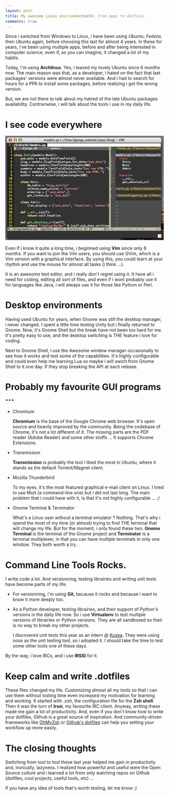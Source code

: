 ```yaml
---
layout: post
title: My awesome Linux environment&#58; from apps to dotfiles
comments: true
---
```


Since i switched from Windows to Linux, i have been using *Ubuntu*, *Fedora*, then
Ubuntu again, before choosing this last for almost 4 years. In these for years,
i've been using multiple apps, before and after being interested in computer
science, even if, as you can imagine, it changed a lot of my habits.

Today, i'm using **Archlinux**. Yes, i leaved my lovely Ubuntu since 6 months now.
The main reason was that, as a developer, i hated on the fact that last
packages' versions were almost never available. And i had to search for hours
for a PPA to install some packages, before realizing i got the wrong version.

But, we are not there to talk about my hatred of the late Ubuntu packages
availability. Contrariwise, i will talk about the tools i use in my daily life.

# I see code everywhere
![GVim, the most powerful editor](/public/gvim-django.png)

Even if i know it quite a long time, i beginned using **Vim** since only 6 months.
If you want to join the Vim users, you should use GVim, which is a Vim version
with a graphical interface. By using this, you could learn at your rhythm and
use the mouse for almost all tasks (i think ...).

It is an awesome text editor, and i really don't regret using it. It have all i
need for coding, editing all sort of files, and even if i wont probably use it
for languages like Java, i will always use it for those like Python or Perl.

# Desktop environments

Having used Ubuntu for years, when Gnome was still the desktop manager, i never
changed. I spent a little time testing Unity but i finally returned to Gnome.
Now, it's Gnome Shell but the break have not been too hard for me. It's pretty
easy to use, and the desktop switching is THE feature i love for coding.

Next to Gnome Shell, i use the Awesome window manager occasionally to see how it
works and test some of the capabilities. It's highly configurable and could even
help me learning Lua so maybe i will swich from Gnome Shell to it one day. If
they stop breaking the API at each release.

# Probably my favourite GUI programs ... 
* Chromium

    **Chromium** is the base of the Google Chrome web browser. It's open source and
    heavily improved by the community. Being the codebase of Chrome, it's not a
    lot different of it. The missing parts are the PDF reader (Adobe Reader) and some 
    other stuffs ... It supports Chrome Extensions.

* Transmission

    **Transmission** is probably the tool i liked the most in Ubuntu, where it
    stands as the default Torrent/Magnet client.

* Mozilla Thunderbird

    To my eyes, it's the most featured graphical e-mail client on Linux. I tried
    to use Mutt (a command-line one) but i did not last long. The main problem
    that i could have with it, is that it's not highly configurable ... :/

* Gnome Terminal & Terminator

    What's a Linux user without a terminal emulator ? Nothing. That's why i
    spend the most of my time (or almost) trying to find THE terminal that will
    change my life. But for the moment, i only found these two. **Gnome
    Terminal** is the terminal of the Gnome project and **Terminator** is a
    terminal multiplexer, in that you can have multiple terminals in only one 
    window. They both worth a try.

# Command Line Tools Rocks.
I write code a lot. And versionning, testing librairies and writing unit tests
have become parts of my life.
* For versionning, i'm using **Git**, because it rocks and because i want to
  know it more deeply too.

* As a Python developer, testing librairies, and their support of Python's
  versions is the daily life now. So i use **Virtualenv** to test multiple
  versions of librairies or Python versions. They are all sandboxed so their is
  no way to break my other projects.

  I discovered unit tests this year as an intern @ [Kozea](http://kozea.fr
  "Kozea"). They were using *nose* as the unit testing tool, so i adopted it. I
  should take the time to test some other tools one of these days.

By the way, i love IRCs, and i use **IRSSI** for it.

# Keep calm and write .dotfiles 
These files changed my life. Customizing almost all my tools so that i can use them
without losting time even increased my motivation for learning and working. It
started with *.zsh*, the configuration file for the **Zsh shell**. Then it was
the turn of **Irssi**, my favourite IRC client. Anyway, writing these made me
gain a lot of productivity. And, even if you don't know how to write your
dotfiles, Github is a great source of inspiration. And community-driven
frameworks like [OhMyZsh](http://github.com/robbyrussell/oh-my-zsh) or [Github's
dotfiles](http://dotfiles.github.io) can help you setting your workflow up
more easily.


# The closing thoughts
Switching from tool to tool these last year helped me gain in productivity and,
ironically, lazyness. I realized how powerful and useful were the Open Source
culture and i learned a lot from only watching repos on Github (dotfiles, cool
projects, useful tools, etc) ...

If you have any idea of tools that's worth testing, let me know ;)
